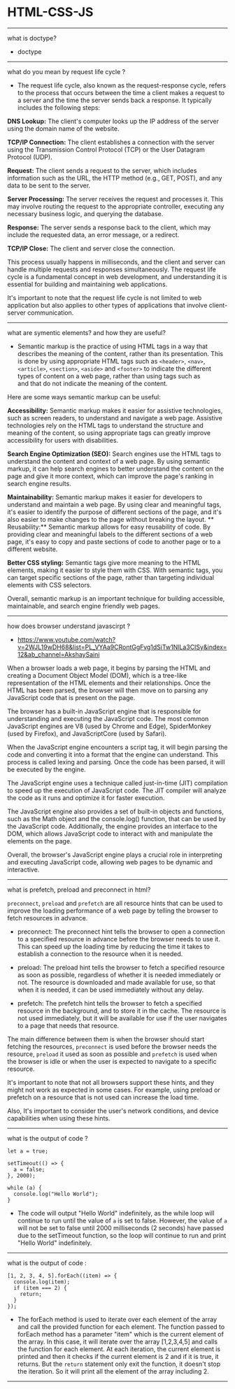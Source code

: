 # HTML-CSS-JS

___
what is doctype?
- doctype 
___
what do you mean by request life cycle ?
- The request life cycle, also known as the request-response cycle, refers to the process that occurs between the time a client makes a request to a server and the time the server sends back a response. It typically includes the following steps:

**DNS Lookup:** The client's computer looks up the IP address of the server using the domain name of the website.

**TCP/IP Connection:** The client establishes a connection with the server using the Transmission Control Protocol (TCP) or the User Datagram Protocol (UDP).

**Request:** The client sends a request to the server, which includes information such as the URL, the HTTP method (e.g., GET, POST), and any data to be sent to the server.

**Server Processing:** The server receives the request and processes it. This may involve routing the request to the appropriate controller, executing any necessary business logic, and querying the database.

**Response:** The server sends a response back to the client, which may include the requested data, an error message, or a redirect.

**TCP/IP Close:** The client and server close the connection.

This process usually happens in milliseconds, and the client and server can handle multiple requests and responses simultaneously. The request life cycle is a fundamental concept in web development, and understanding it is essential for building and maintaining web applications.

It's important to note that the request life cycle is not limited to web application but also applies to other types of applications that involve client-server communication.

___

what are symentic elements? and how they are useful?
- Semantic markup is the practice of using HTML tags in a way that describes the meaning of the content, rather than its presentation. This is done by using appropriate HTML tags such as `<header>`, `<nav>`, `<article>`, `<section>`, `<aside>` and `<footer>` to indicate the different types of content on a web page, rather than using tags such as <div> and <span> that do not indicate the meaning of the content.

Here are some ways semantic markup can be useful:

 **Accessibility:** Semantic markup makes it easier for assistive technologies, such as screen readers, to understand and navigate a web page. Assistive technologies rely on the HTML tags to understand the structure and meaning of the content, so using appropriate tags can greatly improve accessibility for users with disabilities.

 **Search Engine Optimization (SEO):** Search engines use the HTML tags to understand the content and context of a web page. By using semantic markup, it can help search engines to better understand the content on the page and give it more context, which can improve the page's ranking in search engine results.

**Maintainability:** Semantic markup makes it easier for developers to understand and maintain a web page. By using clear and meaningful tags, it's easier to identify the purpose of different sections of the page, and it's also easier to make changes to the page without breaking the layout.
**
Reusability:** Semantic markup allows for easy reusability of code. By providing clear and meaningful labels to the different sections of a web page, it's easy to copy and paste sections of code to another page or to a different website.

**Better CSS styling:** Semantic tags give more meaning to the HTML elements, making it easier to style them with CSS. With semantic tags, you can target specific sections of the page, rather than targeting individual elements with CSS selectors.

Overall, semantic markup is an important technique for building accessible, maintainable, and search engine friendly web pages.

___
how does browser understand javascirpt ?
- https://www.youtube.com/watch?v=2WJL19wDH68&list=PL_VYAa9CRontGgFvg1dSiTw1NlLa3CISy&index=12&ab_channel=AkshaySaini

When a browser loads a web page, it begins by parsing the HTML and creating a Document Object Model (DOM), which is a tree-like representation of the HTML elements and their relationships. Once the HTML has been parsed, the browser will then move on to parsing any JavaScript code that is present on the page.

The browser has a built-in JavaScript engine that is responsible for understanding and executing the JavaScript code. The most common JavaScript engines are V8 (used by Chrome and Edge), SpiderMonkey (used by Firefox), and JavaScriptCore (used by Safari).

When the JavaScript engine encounters a script tag, it will begin parsing the code and converting it into a format that the engine can understand. This process is called lexing and parsing. Once the code has been parsed, it will be executed by the engine.

The JavaScript engine uses a technique called just-in-time (JIT) compilation to speed up the execution of JavaScript code. The JIT compiler will analyze the code as it runs and optimize it for faster execution.

The JavaScript engine also provides a set of built-in objects and functions, such as the Math object and the console.log() function, that can be used by the JavaScript code. Additionally, the engine provides an interface to the DOM, which allows JavaScript code to interact with and manipulate the elements on the page.

Overall, the browser's JavaScript engine plays a crucial role in interpreting and executing JavaScript code, allowing web pages to be dynamic and interactive.
  
___
  
what is prefetch, preload and preconnect in html?
  
`preconnect`, `preload` and `prefetch` are all resource hints that can be used to improve the loading performance of a web page by telling the browser to fetch resources in advance.

- preconnect: The preconnect hint tells the browser to open a connection to a specified resource in advance before the browser needs to use it. This can speed up the loading time by reducing the time it takes to establish a connection to the resource when it is needed.

 - preload: The preload hint tells the browser to fetch a specified resource as soon as possible, regardless of whether it is needed immediately or not. The resource is downloaded and made available for use, so that when it is needed, it can be used immediately without any delay.

 - prefetch: The prefetch hint tells the browser to fetch a specified resource in the background, and to store it in the cache. The resource is not used immediately, but it will be available for use if the user navigates to a page that needs that resource.

The main difference between them is when the browser should start fetching the resources, `preconnect` is used before the browser needs the resource, `preload` it used as soon as possible and `prefetch` is used when the browser is idle or when the user is expected to navigate to a specific resource.

It's important to note that not all browsers support these hints, and they might not work as expected in some cases. For example, using preload or prefetch on a resource that is not used can increase the load time.

Also, It's important to consider the user's network conditions, and device capabilities when using these hints.
  
___

what is the output of code ?
```
let a = true;

setTimeout(() => {
  a = false;
}, 2000);

while (a) {
  console.log("Hello World");
}
```
- The code will output "Hello World" indefinitely, as the while loop will continue to run until the value of `a` is set to false. However, the value of `a` will not be set to false until 2000 milliseconds (2 seconds) have passed due to the setTimeout function, so the loop will continue to run and print "Hello World" indefinitely.

___

what is the output of code :
```
[1, 2, 3, 4, 5].forEach((item) => {
  console.log(item);
  if (item === 2) {
    return;
  }
});
```
- The forEach method is used to iterate over each element of the array and call the provided function for each element. The function passed to forEach method has a parameter "item" which is the current element of the array. In this case, it will iterate over the array [1,2,3,4,5] and calls the function for each element. At each iteration, the current element is printed and then it checks if the current element is 2 and if it is true, it returns. But the `return` statement only exit the function, it doesn't stop the iteration. So it will print all the element of the array including 2.

___

